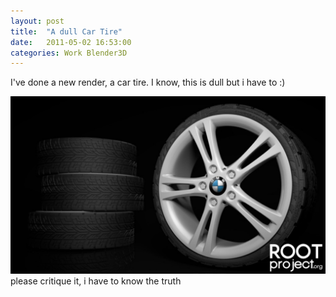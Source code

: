 ```yaml
---
layout: post
title:  "A dull Car Tire"
date:   2011-05-02 16:53:00
categories: Work Blender3D
---
```


I've done a new render, a car tire. I know, this is dull but i have to :)

[![car-tire-thumb](/assets/car-tire-1024x576.jpg)](/assets/car-tire-1024x576.jpg)
please critique it, i have to know the truth

 [1]: https://root-project.org/wp-content/uploads/2011/05/car-tire.jpg
